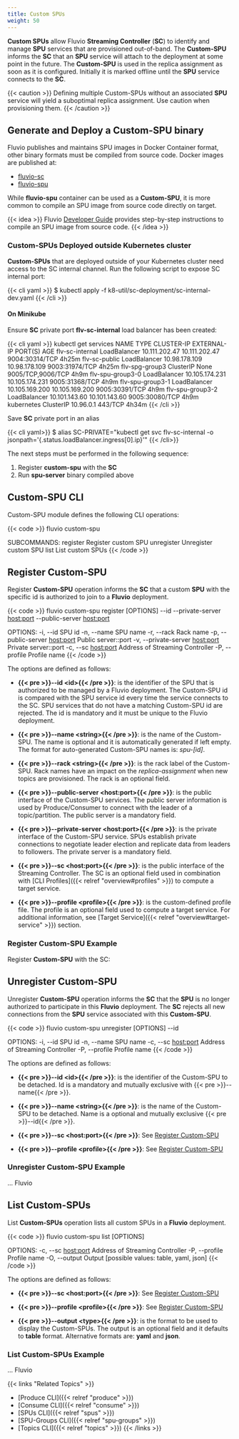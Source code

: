 ```yaml
---
title: Custom SPUs
weight: 50
---
```


__Custom SPUs__ allow Fluvio __Streaming Controller__ (__SC__) to identify and manage __SPU__ services that are provisioned out-of-band. The __Custom-SPU__ informs the __SC__ that an __SPU__ service will attach to the deployment at some point in the future. The __Custom-SPU__ is used in the replica assignment as soon as it is configured. Initially it is marked offline until the __SPU__ service connects to the __SC__. 

{{< caution >}}
Defining multiple Custom-SPUs without an associated __SPU__ service will yield a suboptimal replica assignment. Use caution when provisioning them.
{{< /caution >}}

## Generate and Deploy a Custom-SPU binary

Fluvio publishes and maintains SPU images in Docker Container format, other binary formats must be compiled from source code. Docker images are published at:

* [fluvio-sc](https://hub.docker.com/r/infinyon/fluvio-sc)
* [fluvio-spu](https://hub.docker.com/r/infinyon/fluvio-spu)

While __fluvio-spu__ container can be used as a __Custom-SPU__, it is more common to compile an SPU image from source code directly on target.

{{< idea >}}
Fluvio [Developer Guide](https://github.com/infinyon/fluvio/blob/master/DEVELOPER.md) provides step-by-step instructions to compile an SPU image from source code.
{{< /idea >}}


### Custom-SPUs Deployed outside Kubernetes cluster

__Custom-SPUs__ that are deployed outside of your Kubernetes cluster need access to the SC internal channel. Run the following script to expose SC internal port:

{{< cli yaml >}}
$ kubectl apply  -f k8-util/sc-deployment/sc-internal-dev.yaml 
{{< /cli >}}

#### On Minikube

Ensure __SC__ private port __flv-sc-internal__ load balancer has been created:

{{< cli yaml >}}
kubectl get services
NAME               TYPE           CLUSTER-IP       EXTERNAL-IP      PORT(S)             AGE
flv-sc-internal    LoadBalancer   10.111.202.47    10.111.202.47    9004:30314/TCP      4h25m
flv-sc-public      LoadBalancer   10.98.178.109    10.98.178.109    9003:31974/TCP      4h25m
flv-spg-group3     ClusterIP      None             <none>           9005/TCP,9006/TCP   4h9m
flv-spu-group3-0   LoadBalancer   10.105.174.231   10.105.174.231   9005:31368/TCP      4h9m
flv-spu-group3-1   LoadBalancer   10.105.169.200   10.105.169.200   9005:30391/TCP      4h9m
flv-spu-group3-2   LoadBalancer   10.101.143.60    10.101.143.60    9005:30080/TCP      4h9m
kubernetes         ClusterIP      10.96.0.1        <none>           443/TCP             4h34m
{{< /cli >}}

Save __SC__ private port in an alias

{{< cli yaml>}}
$ alias SC-PRIVATE="kubectl get svc flv-sc-internal -o jsonpath='{.status.loadBalancer.ingress[0].ip}'"
{{< /cli>}}

The next steps must be performed in the following sequence:

1. Register __custom-spu__ with the __SC__
2. Run __spu-server__ binary compiled above


## Custom-SPU CLI

Custom-SPU module defines the following CLI operations: 

{{< code >}}
fluvio custom-spu <SUBCOMMAND>

SUBCOMMANDS:
    register    Register custom SPU
    unregister  Unregister custom SPU
    list        List custom SPUs
{{< /code >}}

## Register Custom-SPU

Register __Custom-SPU__ operation informs the __SC__ that a custom __SPU__ with the specific id is authorized to join to a __Fluvio__ deployment. 

{{< code >}}
fluvio custom-spu register [OPTIONS] --id <id> --private-server <host:port> --public-server <host:port>

OPTIONS:
    -i, --id <id>                       SPU id
    -n, --name <string>                 SPU name
    -r, --rack <string>                 Rack name
    -p, --public-server <host:port>     Public server::port
    -v, --private-server <host:port>    Private server::port
    -c, --sc <host:port>                Address of Streaming Controller
    -P, --profile <profile>             Profile name
{{< /code >}}

The options are defined as follows:

* <strong>{{< pre >}}--id &lt;id&gt;{{< /pre >}}</strong>:
is the identifier of the SPU that is authorized to be managed by a Fluvio deployment. The Custom-SPU id is compared with the SPU service id every time the service connects to the SC. SPU services that do not have a matching Custom-SPU id are rejected. The id is mandatory and it must be unique to the Fluvio deployment.

* <strong>{{< pre >}}--name &lt;string&gt;{{< /pre >}}</strong>:
is the name of the Custom-SPU. The name is optional and it is automatically generated if left empty. The format for auto-generated Custom-SPU names is: _spu-[id]_.

* <strong>{{< pre >}}--rack &lt;string&gt;{{< /pre >}}</strong>:
is the rack label of the Custom-SPU. Rack names have an impact on the *replica-assignment* when new topics are provisioned. The rack is an optional field.

* <strong>{{< pre >}}--public-server &lt;host:port&gt;{{< /pre >}}</strong>:
is the public interface of the Custom-SPU services. The public server information is used by Produce/Consumer to connect with the leader of a topic/partition. The public server is a mandatory field.

* <strong>{{< pre >}}--private-server &lt;host:port&gt;{{< /pre >}}</strong>:
is the private interface of the Custom-SPU service. SPUs establish private connections to negotiate leader election and replicate data from leaders to followers. The private server is a mandatory field.

* <strong>{{< pre >}}--sc &lt;host:port&gt;{{< /pre >}}</strong>:
is the public interface of the Streaming Controller. The SC is an optional field used in combination with [CLI Profiles]({{< relref "overview#profiles" >}}) to compute a target service.

* <strong>{{< pre >}}--profile &lt;profile&gt;{{< /pre >}}</strong>:
is the custom-defined profile file. The profile is an optional field used to compute a target service. For additional information, see [Target Service]({{< relref "overview#target-service" >}}) section.

### Register Custom-SPU Example

Register __Custom-SPU__ with the SC:




## Unregister Custom-SPU

Unregister __Custom-SPU__ operation informs the __SC__ that the __SPU__ is no longer authorized to participate in this __Fluvio__ deployment. The __SC__ rejects all new connections from the __SPU__ service associated with this __Custom-SPU__.

{{< code >}}
fluvio custom-spu unregister [OPTIONS] --id <id>

OPTIONS:
    -i, --id <id>              SPU id
    -n, --name <string>        SPU name
    -c, --sc <host:port>       Address of Streaming Controller
    -P, --profile <profile>    Profile name
{{< /code >}}

The options are defined as follows:

* <strong>{{< pre >}}--id &lt;id&gt;{{< /pre >}}</strong>:
is the identifier of the Custom-SPU to be detached. Id is a mandatory and mutually exclusive with {{< pre >}}--name{{< /pre >}}.

* <strong>{{< pre >}}--name &lt;string&gt;{{< /pre >}}</strong>:
is the name of the Custom-SPU to be detached. Name is a optional and mutually exclusive {{< pre >}}--id{{< /pre >}}.

* <strong>{{< pre >}}--sc &lt;host:port&gt;{{< /pre >}}</strong>:
See [Register Custom-SPU](#register-custom-spu)

* <strong>{{< pre >}}--profile &lt;profile&gt;{{< /pre >}}</strong>:
See [Register Custom-SPU](#register-custom-spu)

### Unregister Custom-SPU Example

... Fluvio


## List Custom-SPUs

List __Custom-SPUs__ operation lists all custom SPUs in a __Fluvio__ deployment. 

{{< code >}}
fluvio custom-spu list [OPTIONS]

OPTIONS:
    -c, --sc <host:port>       Address of Streaming Controller
    -P, --profile <profile>    Profile name
    -O, --output <type>        Output [possible values: table, yaml, json]
{{< /code >}}

The options are defined as follows:

* <strong>{{< pre >}}--sc &lt;host:port&gt;{{< /pre >}}</strong>:
See [Register Custom-SPU](#register-custom-spu)

* <strong>{{< pre >}}--profile &lt;profile&gt;{{< /pre >}}</strong>:
See [Register Custom-SPU](#register-custom-spu)

* <strong>{{< pre >}}--output &lt;type&gt;{{< /pre >}}</strong>:
is the format to be used to display the Custom-SPUs. The output is an optional field and it defaults to __table__ format. Alternative formats are: __yaml__ and __json__.

### List Custom-SPUs Example

... Fluvio


{{< links "Related Topics" >}}
* [Produce CLI]({{< relref "produce" >}})
* [Consume CLI]({{< relref "consume" >}})
* [SPUs CLI]({{< relref "spus" >}})
* [SPU-Groups CLI]({{< relref "spu-groups" >}})
* [Topics CLI]({{< relref "topics" >}})
{{< /links >}}
